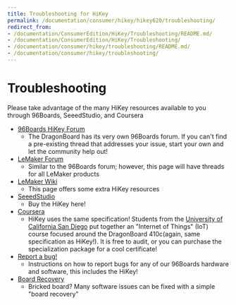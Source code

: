 ```yaml
---
title: Troubleshooting for HiKey
permalink: /documentation/consumer/hikey/hikey620/troubleshooting/
redirect_from:
- /documentation/ConsumerEdition/HiKey/Troubleshooting/README.md/
- /documentation/ConsumerEdition/HiKey/Troubleshooting/
- /documentation/consumer/hikey/troubleshooting/README.md/
- /documentation/consumer/hikey/troubleshooting/
---
```

# Troubleshooting

Please take advantage of the many HiKey resources available to you through 96Boards, SeeedStudio, and Coursera

- [96Boards HiKey Forum](https://discuss.96boards.org/c/products/hikey/)
   - The DragonBoard has its very own 96Boards forum. If you can't find a pre-existing thread that addresses your issue, start your own and let the community help out!
- [LeMaker Forum](http://forum.lemaker.org/)
   - Similar to the 96Boards forum; however, this page will have threads for all LeMaker products
- [LeMaker Wiki](http://wiki.lemaker.org/HiKey(LeMaker_version))
   - This page offers some extra HiKey resources
- [SeeedStudio](http://www.seeedstudio.com/)
   - Buy the HiKey here!
- [Coursera](https://www.coursera.org/specializations/internet-of-things)
   - HiKey uses the same specification! Students from the [University of California San Diego](https://ucsd.edu/) put together an "Internet of Things" (IoT) course focused around the DragonBoard 410c(again, same specification as HiKey!). It is free to audit, or you can purchase the specialization package for a cool certificate!
- [Report a bug!](../../../../Extras/Report_a_bug.md)
   - Instructions on how to report bugs for any of our 96Boards hardware and software, this includes the HiKey!
- [Board Recovery](../installation/board-recovery.md)
   - Bricked board? Many software issues can be fixed with a simple "board recovery"
